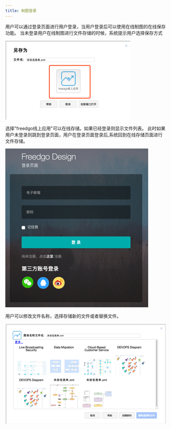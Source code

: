 ```yaml
---
title: 制图登录
---
```

用户可以通过登录页面进行用户登录，当用户登录后可以使用在线制图的在线保存功能。
当未登录用户在线制图进行文件存储的时候，系统提示用户选择保存方式

 ![存储文件页面](/public/themes/freedgo/login_draw.png "存储文件页面") 

选择"freedgo线上应用"可以在线存储。如果已经登录则显示文件列表。
此时如果用户未登录则跳到登录页面，用户在登录页面登录后,系统回到在线存储页面进行文件存储。
<script async src="https://pagead2.googlesyndication.com/pagead/js/adsbygoogle.js"></script><ins class="adsbygoogle" style="display:block; text-align:center;" data-ad-layout="in-article" data-ad-format="fluid" data-ad-client="ca-pub-9055212255210230" data-ad-slot="7941459222"></ins> <script>(adsbygoogle = window.adsbygoogle || []).push({});</script>

 ![存储文件页面](/public/themes/freedgo/login_draw1.png "存储文件页面") 

用户可以修改文件名称，选择存储新的文件或者替换文件。

 ![存储文件页面](/public/themes/freedgo/login_draw2.png "存储文件页面") 
